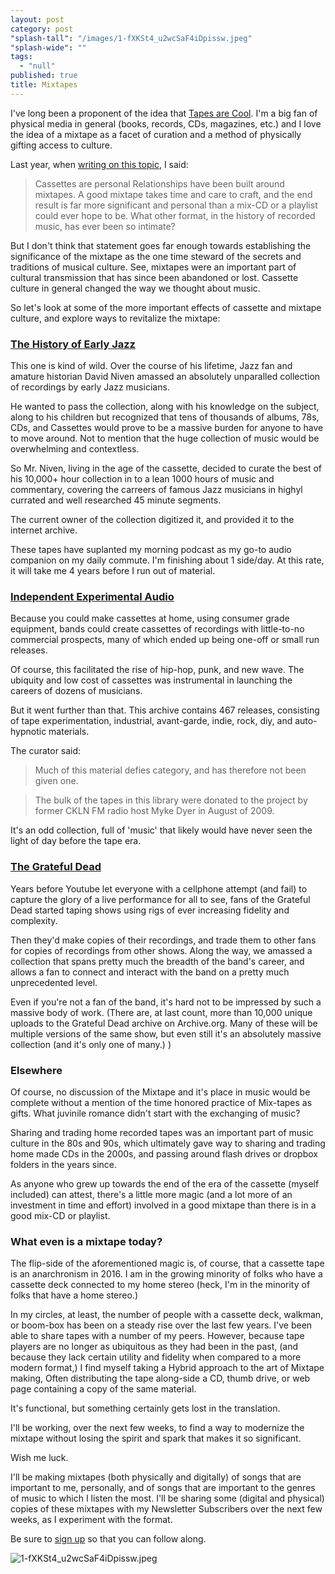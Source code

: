 ```yaml
---
layout: post
category: post
"splash-tall": "/images/1-fXKSt4_u2wcSaF4iDpissw.jpeg"
"splash-wide": ""
tags: 
  - "null"
published: true
title: Mixtapes
---
```



I've long been a proponent of the idea that [Tapes are Cool](https://medium.com/@ANARevRecords/maybe-it-s-time-to-revisit-the-cassette-tape-865b6e3881a8#.j4rx42wwc). I'm a big fan of physical media in general (books, records, CDs, magazines, etc.) and I love the idea of a mixtape as a facet of curation and a method of physically gifting access to culture. 

Last year, when [writing on this topic](https://medium.com/@ANARevRecords/maybe-it-s-time-to-revisit-the-cassette-tape-865b6e3881a8#.j4rx42wwc), I said: 

> Cassettes are personal
Relationships have been built around mixtapes. A good mixtape takes time and care to craft, and the end result is far more significant and personal than a mix-CD or a playlist could ever hope to be.
What other format, in the history of recorded music, has ever been so intimate?

But I don't think that statement goes far enough towards establishing the significance of the mixtape as the one time steward of the secrets and traditions of musical culture. See, mixtapes were an important part of cultural transmission that has since been abandoned or lost. Cassette culture in general changed the way we thought about music. 

So let's look at some of the more important effects of cassette and mixtape culture, and explore ways to revitalize the mixtape: 

### [The History of Early Jazz](https://archive.org/details/davidwnivenjazz)
This one is kind of wild. Over the course of his lifetime, Jazz fan and amature historian David Niven amassed an absolutely unparalled collection of recordings by early Jazz musicians. 

He wanted to pass the collection, along with his knowledge on the subject, along to his children but recognized that tens of thousands of albums, 78s, CDs, and Cassettes would prove to be a massive burden for anyone to have to move around. Not to mention that the huge collection of music would be overwhelming and contextless. 

So Mr. Niven, living in the age of the cassette, decided to curate the best of his 10,000+ hour collection in to a lean 1000 hours of music and commentary, covering the carreers of famous Jazz musicians in highyl currated and well researched 45 minute segments. 

The current owner of the collection digitized it, and provided it to the internet archive. 

These tapes have suplanted my morning podcast as my go-to audio companion on my daily commute. I'm finishing about 1 side/day. At this rate, it will take me 4 years before I run out of material. 

### [Independent Experimental Audio](https://archive.org/details/noise-arch&tab=collection) 

Because you could make cassettes at home, using consumer grade equipment, bands could create cassettes of recordings with little-to-no commercial prospects, many of which ended up being one-off or small run releases. 

Of course, this facilitated the rise of hip-hop, punk, and new wave. The ubiquity and low cost of cassettes was instrumental in launching the careers of dozens of musicians.

But it went further than that. This archive contains 467 releases, consisting of tape experimentation, industrial, avant-garde, indie, rock, diy, and auto-hypnotic materials. 

The curator said:
>Much of this material defies category, and has therefore not been given one.

>The bulk of the tapes in this library were donated to the project by former CKLN FM radio host Myke Dyer in August of 2009. 

It's an odd collection, full of 'music' that likely would have never seen the light of day before the tape era.  

### [The Grateful Dead](https://archive.org/details/GratefulDead)

Years before Youtube let everyone with a cellphone attempt (and fail) to capture the glory of a live performance for all to see, fans of the Grateful Dead started taping shows using rigs of ever increasing fidelity and complexity. 

Then they'd make copies of their recordings, and trade them to other fans for copies of recordings from other shows. Along the way, we amassed a collection that spans pretty much the breadth of the band's career, and allows a fan to connect and interact with the band on a pretty much unprecedented level. 

Even if you're not a fan of the band, it's hard not to be impressed by such a massive body of work. (There are, at last count, more than 10,000 unique uploads to the Grateful Dead archive on Archive.org. Many of these will be multiple versions of the same show, but even still it's an absolutely massive collection (and it's only one of many.) ) 

### Elsewhere 
Of course, no discussion of the Mixtape and it's place in music would be complete without a mention of the time honored practice of Mix-tapes as gifts. What juvinile romance didn't start with the exchanging of music? 

Sharing and trading home recorded tapes was an important part of music culture in the 80s and 90s, which ultimately gave way to sharing and trading home made CDs in the 2000s, and passing around flash drives or dropbox folders in the years since. 

As anyone who grew up towards the end of the era of the cassette (myself included) can attest, there's a little more magic (and a lot more of an investment in time and effort) involved in a good mixtape than there is in a good mix-CD or playlist. 

### What even is a mixtape today? 
The flip-side of the aforementioned magic is, of course, that a cassette tape is an anarchronism in 2016. I am in the growing minority of folks who have a cassette deck connected to my home stereo (heck, I'm in the minority of folks that have a home stereo.) 

In my circles, at least, the number of people with a cassette deck, walkman, or boom-box has been on a steady rise over the last few years. I've been able to share tapes with a number of my peers. However, because tape players are no longer as ubiquitous as they had been in the past, (and because they lack certain utility and fidelity when compared to a more modern format,) I find myself taking a Hybrid approach to the art of Mixtape making, Often distributing the tape along-side a CD, thumb drive, or web page containing a copy of the same material. 

It's functional, but something certainly gets lost in the translation. 

I'll be working, over the next few weeks, to find a way to modernize the mixtape without losing the spirit and spark that makes it so significant. 

Wish me luck. 

I'll be making mixtapes (both physically and digitally) of songs that are important to me, personally, and of songs that are important to the genres of music to which I listen the most. I'll be sharing some (digital and physical) copies of these mixtapes with my Newsletter Subscribers over the next few weeks, as I experiment with the format. 

Be sure to [sign up](http://tinyletter.com/ajroach42) so that you can follow along.

![1-fXKSt4_u2wcSaF4iDpissw.jpeg]({{site.baseurl}}/images/1-fXKSt4_u2wcSaF4iDpissw.jpeg)

